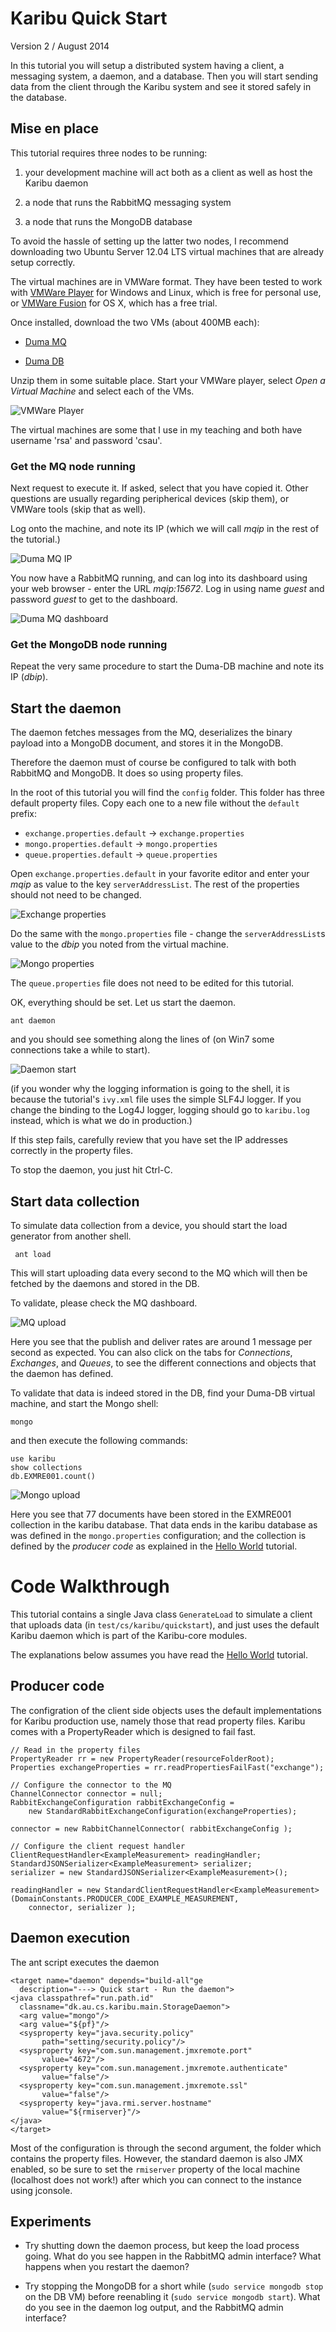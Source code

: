 Karibu Quick Start
============

Version 2 / August 2014

In this tutorial you will setup a distributed system having a client,
a messaging system, a daemon, and a database. Then you will start
sending data from the client through the Karibu system and see it
stored safely in the database.

Mise en place
----

This tutorial requires three nodes to be running: 

  1. your development machine will act both as a client as well as host
    the Karibu daemon

  2. a node that runs the RabbitMQ messaging system

  3. a node that runs the MongoDB database

To avoid the hassle of setting up the latter two nodes, I recommend
downloading two Ubuntu Server 12.04 LTS virtual machines that are
already setup correctly.

The virtual machines are in VMWare format. They have been tested to
work with [VMWare Player](http://www.vmware.com/go/downloadplayer/)
for Windows and Linux, which is free for personal use, or
[VMWare Fusion](http://www.vmware.com/products/fusion/) for OS X, which
has a free trial.

Once installed, download the two VMs (about 400MB each):

  * [Duma MQ](http://users-cs.au.dk/baerbak/c/vm/Duma-RSA-RabbitMQ.zip)  

  * [Duma DB](http://users-cs.au.dk/baerbak/c/vm/Duma-RSA-MongoDB.zip)

Unzip them in some suitable place. Start your VMWare player, select
*Open a Virtual Machine* and select each of the VMs.

![VMWare Player](resource/vm-start.gif)

The virtual machines are some that I use in my teaching and both have
username 'rsa' and password 'csau'.

### Get the MQ node running

Next request to execute it. If asked, select that you have copied
it. Other questions are usually regarding peripherical devices (skip
them), or VMWare tools (skip that as well). 

Log onto the machine, and note its IP (which we will call *mqip* in
the rest of the tutorial.)

![Duma MQ IP](resource/duma-1.gif)

You now have a RabbitMQ running, and can log into its dashboard using
your web browser - enter the URL *mqip:15672*. Log in using
name _guest_ and password _guest_ to get to the dashboard.

![Duma MQ dashboard](resource/mq-dashboard.gif)

### Get the MongoDB node running

Repeat the very same procedure to start the Duma-DB machine and note
its IP (*dbip*). 

Start the daemon
---

The daemon fetches messages from the MQ, deserializes the binary
payload into a MongoDB document, and stores it in the MongoDB.

Therefore the daemon must of course be configured to talk with both
RabbitMQ and MongoDB. It does so using property files.

In the root of this tutorial you will find the `config` folder. This
folder has three default property files. Copy each one to a new file
without the `default` prefix:

  * `exchange.properties.default` -> `exchange.properties`
  * `mongo.properties.default` -> `mongo.properties`
  * `queue.properties.default` -> `queue.properties`

Open `exchange.properties.default` in your favorite editor and
enter your *mqip* as value to the key `serverAddressList`. The rest
of the properties should not need to be changed.

![Exchange properties](resource/exchange.gif)

Do the same with the `mongo.properties` file - change the
`serverAddressList`s value to the *dbip* you noted from the virtual
machine.

![Mongo properties](resource/mongo.gif)

The `queue.properties` file does not need to be edited for this tutorial.

OK, everything should be set. Let us start the daemon.

    ant daemon

and you should see something along the lines of (on Win7 some
connections take a while to start).

![Daemon start](resource/daemon-start.gif)

(if you wonder why the logging information is going to the shell, it
is because the tutorial's `ivy.xml` file uses the simple SLF4J
logger. If you change the binding to the Log4J logger, logging should
go to `karibu.log` instead, which is what we do in production.)

If this step fails, carefully review that you have set the IP addresses
correctly in the property files.

To stop the daemon, you just hit Ctrl-C.

Start data collection
---

To simulate data collection from a device, you should start the load
generator from another shell.

     ant load

This will start uploading data every second to the MQ which will then
be fetched by the daemons and stored in the DB.

To validate, please check the MQ dashboard.

![MQ upload](resource/mq-upload.gif)

Here you see that the publish and deliver rates are around 1 message
per second as expected. You can also click on the tabs
for *Connections*, *Exchanges*, and *Queues*, to see the different
connections and objects that the daemon has defined.


To validate that data is indeed stored in the DB, find your Duma-DB
virtual machine, and start the Mongo shell:

    mongo

and then execute the following commands:

    use karibu
    show collections
    db.EXMRE001.count()

![Mongo upload](resource/mongo-upload.gif)

Here you see that 77 documents have been stored in the EXMRE001
collection in the karibu database. That data ends in the karibu
database as was defined in the `mongo.properties` configuration; and
the collection is defined by the *producer code* as explained in the
[Hello World](helloworld.md) tutorial.

Code Walkthrough
===

This tutorial contains a single Java class `GenerateLoad` to simulate
a client that uploads data (in `test/cs/karibu/quickstart`), and just
uses the default Karibu daemon which is part of the Karibu-core
modules.

The explanations below assumes you have read the [Hello
World](helloworld.md) tutorial.

Producer code
---

The configration of the client side objects uses the default
implementations for Karibu production use, namely those that read
property files. Karibu comes with a PropertyReader which is designed
to fail fast.


    // Read in the property files
    PropertyReader rr = new PropertyReader(resourceFolderRoot);
    Properties exchangeProperties = rr.readPropertiesFailFast("exchange");

    // Configure the connector to the MQ
    ChannelConnector connector = null; 
    RabbitExchangeConfiguration rabbitExchangeConfig =
        new StandardRabbitExchangeConfiguration(exchangeProperties);
      
    connector = new RabbitChannelConnector( rabbitExchangeConfig ); 
    
    // Configure the client request handler
    ClientRequestHandler<ExampleMeasurement> readingHandler;
    StandardJSONSerializer<ExampleMeasurement> serializer;
    serializer = new StandardJSONSerializer<ExampleMeasurement>();

    readingHandler = new StandardClientRequestHandler<ExampleMeasurement>(DomainConstants.PRODUCER_CODE_EXAMPLE_MEASUREMENT,  
        connector, serializer ); 


Daemon execution
---

The ant script executes the daemon


    <target name="daemon" depends="build-all"ge
  	  description="---> Quick start - Run the daemon">
    <java classpathref="run.path.id" 
	  classname="dk.au.cs.karibu.main.StorageDaemon">
      <arg value="mongo"/>
      <arg value="${pf}"/>
      <sysproperty key="java.security.policy"
           path="setting/security.policy"/>
      <sysproperty key="com.sun.management.jmxremote.port"
           value="4672"/>
      <sysproperty key="com.sun.management.jmxremote.authenticate"
           value="false"/>
      <sysproperty key="com.sun.management.jmxremote.ssl"
           value="false"/>
      <sysproperty key="java.rmi.server.hostname"
           value="${rmiserver}"/>
    </java>
    </target>

Most of the configuration is through the second argument, the folder
which contains the property files. However, the standard daemon is
also JMX enabled, so be sure to set the `rmiserver` property of the
local machine (localhost does not work!) after which you can connect
to the instance using jconsole.

Experiments
---

  * Try shutting down the daemon process, but keep the load process going.
  What do you see happen in the RabbitMQ admin interface? What happens when
  you restart the daemon?

  * Try stopping the MongoDB for a short while
  (`sudo service mongodb stop` on the DB VM) before reenabling it
  (`sudo service mongodb start`). What do you see in the daemon log output,
  and the RabbitMQ admin interface?
